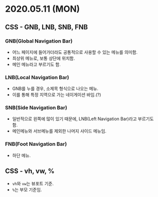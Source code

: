 # 2020.05.11 (MON)

## CSS - GNB, LNB, SNB, FNB

### GNB(Global Navigation Bar)
- 어느 페이지에 들어가더라도 공통적으로 사용할 수 있는 메뉴를 의미함.
- 최상위 메뉴로, 보통 상단에 위치함.
- 메인 메뉴라고 부르기도 함.

### LNB(Local Navigation Bar)
- GNB를 누를 경우, 소제목 형식으로 나오는 메뉴.
- 이를 통해 특정 지역으로 가는 네이게이션 바임.(?)

### SNB(Side Navigation Bar)
- 일반적으로 왼쪽에 많이 있기 때문에, LNB(Left Navigation Bar)라고 부르기도 함.
- 메인메뉴와 서브메뉴를 제외한 나머지 사이드 메뉴임.

### FNB(Foot Navigation Bar)
- 하단 메뉴.


## CSS - vh, vw, %

- `vh`와 `vw`는 뷰포트 기준.
- `%`는 부모 기준임.
